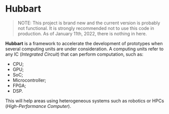 # Hubbart

> NOTE: This project is brand new and the current version is probably not functional. It is strongly recommended not to use this code in production. As of January 11th, 2022, there is nothing in here.

**Hubbart** is a framework to accelerate the development of prototypes when several computing units are under consideration. A computing units refer to any IC (*Integrated Circuit*) that can perform computation, such as:

* CPU;
* GPU;
* SoC;
* Microcontroller;
* FPGA;
* DSP.

This will help areas using heterogeneous systems such as robotics or HPCs (*High-Performance Computer*).